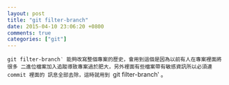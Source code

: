 ```yaml
---
layout: post
title: "git filter-branch"
date: 2015-04-10 23:06:20 +0800
comments: true
categories: ["git"]
---
```



<!-- more -->


`git filter-branch‵ 能夠改寫整個專案的歷史，會用到這個是因為以前有人在專案裡面將很多
二進位檔案加入追蹤導致專案過於肥大，另外裡面有些檔案帶有敏感資訊所以必須連 commit 裡面的
訊息全部去除，這時就用到 `git filter-branch‵ 。
